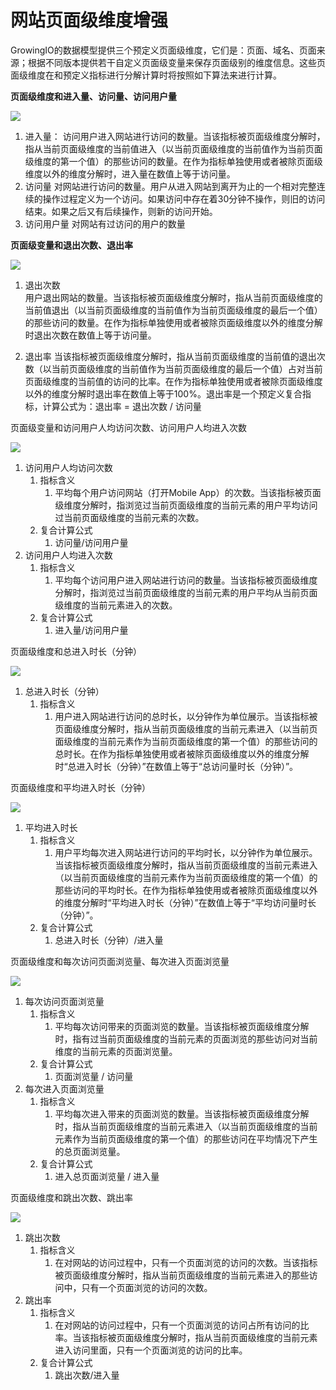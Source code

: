 # 网站页面级维度增强

GrowingIO的数据模型提供三个预定义页面级维度，它们是：页面、域名、页面来源；根据不同版本提供若干自定义页面级变量来保存页面级别的维度信息。这些页面级维度在和预定义指标进行分解计算时将按照如下算法来进行计算。

**页面级维度和进入量、访问量、访问用户量**

![](../../../.gitbook/assets/quiz1_new.png)

1. 进入量： 访问用户进入网站进行访问的数量。当该指标被页面级维度分解时，指从当前页面级维度的当前值进入（以当前页面级维度的当前值作为当前页面级维度的第一个值）的那些访问的数量。在作为指标单独使用或者被除页面级维度以外的维度分解时，进入量在数值上等于访问量。 
2. 访问量 对网站进行访问的数量。用户从进入网站到离开为止的一个相对完整连续的操作过程定义为一个访问。如果访问中存在着30分钟不操作，则旧的访问结束。如果之后又有后续操作，则新的访问开始。 
3. 访问用户量 对网站有过访问的用户的数量

**页面级变量和退出次数、退出率**

![](../../../.gitbook/assets/quiz2_new.png)

1. 退出次数  
   用户退出网站的数量。当该指标被页面级维度分解时，指从当前页面级维度的当前值退出（以当前页面级维度的当前值作为当前页面级维度的最后一个值）的那些访问的数量。在作为指标单独使用或者被除页面级维度以外的维度分解时退出次数在数值上等于访问量。

2. 退出率 当该指标被页面级维度分解时，指从当前页面级维度的当前值的退出次数（以当前页面级维度的当前值作为当前页面级维度的最后一个值）占对当前页面级维度的当前值的访问的比率。在作为指标单独使用或者被除页面级维度以外的维度分解时退出率在数值上等于100%。退出率是一个预定义复合指标，计算公式为：退出率 = 退出次数 / 访问量

页面级变量和访问用户人均访问次数、访问用户人均进入次数

![](../../../.gitbook/assets/quiz3_new.png)

1. 访问用户人均访问次数
   1. 指标含义
      1. 平均每个用户访问网站（打开Mobile App）的次数。当该指标被页面级维度分解时，指浏览过当前页面级维度的当前元素的用户平均访问过当前页面级维度的当前元素的次数。
   2. 复合计算公式
      1. 访问量/访问用户量
2. 访问用户人均进入次数
   1. 指标含义
      1. 平均每个访问用户进入网站进行访问的数量。当该指标被页面级维度分解时，指浏览过当前页面级维度的当前元素的用户平均从当前页面级维度的当前元素进入的次数。
   2. 复合计算公式
      1. 进入量/访问用户量

页面级维度和总进入时长（分钟）

![](../../../.gitbook/assets/quiz4_new.png)

1. 总进入时长（分钟）
   1. 指标含义
      1. 用户进入网站进行访问的总时长，以分钟作为单位展示。当该指标被页面级维度分解时，指从当前页面级维度的当前元素进入（以当前页面级维度的当前元素作为当前页面级维度的第一个值）的那些访问的总时长。在作为指标单独使用或者被除页面级维度以外的维度分解时“总进入时长（分钟）”在数值上等于“总访问量时长（分钟）”。

页面级维度和平均进入时长（分钟）

![](../../../.gitbook/assets/quiz5_new.png)

1. 平均进入时长
   1. 指标含义
      1. 用户平均每次进入网站进行访问的平均时长，以分钟作为单位展示。当该指标被页面级维度分解时，指从当前页面级维度的当前元素进入（以当前页面级维度的当前元素作为当前页面级维度的第一个值）的那些访问的平均时长。在作为指标单独使用或者被除页面级维度以外的维度分解时“平均进入时长（分钟）”在数值上等于“平均访问量时长（分钟）”。
   2. 复合计算公式
      1. 总进入时长（分钟）/进入量

页面级维度和每次访问页面浏览量、每次进入页面浏览量

![](../../../.gitbook/assets/quiz6_new.png)

1. 每次访问页面浏览量
   1. 指标含义
      1. 平均每次访问带来的页面浏览的数量。当该指标被页面级维度分解时，指有过当前页面级维度的当前元素的页面浏览的那些访问对当前维度的当前元素的页面浏览量。
   2. 复合计算公式
      1. 页面浏览量 / 访问量
2. 每次进入页面浏览量
   1. 指标含义
      1. 平均每次进入带来的页面浏览的数量。当该指标被页面级维度分解时，指从当前页面级维度的当前元素进入（以当前页面级维度的当前元素作为当前页面级维度的第一个值）的那些访问在平均情况下产生的总页面浏览量。
   2. 复合计算公式
      1. 进入总页面浏览量 / 进入量

页面级维度和跳出次数、跳出率

![](../../../.gitbook/assets/quiz7_new.png)

1. 跳出次数
   1. 指标含义
      1. 在对网站的访问过程中，只有一个页面浏览的访问的次数。当该指标被页面级维度分解时，指从当前页面级维度的当前元素进入的那些访问中，只有一个页面浏览的访问的次数。
2. 跳出率
   1. 指标含义
      1. 在对网站的访问过程中，只有一个页面浏览的访问占所有访问的比率。当该指标被页面级维度分解时，指从当前页面级维度的当前元素进入访问里面，只有一个页面浏览的访问的比率。
   2. 复合计算公式
      1. 跳出次数/进入量

